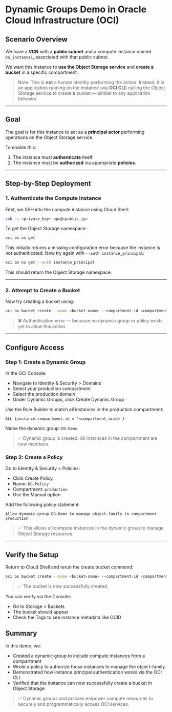# Dynamic Groups Demo in Oracle Cloud Infrastructure (OCI)

## Scenario Overview

We have a **VCN** with a **public subnet** and a compute instance named `DG_instance1`, associated with that public subnet.

We want this instance to **use the Object Storage service** and **create a bucket** in a specific compartment.

> Note: This is **not** a human identity performing the action. Instead, it is an application running on the instance (via **OCI CLI**) calling the Object Storage service to create a bucket — similar to any application behavior.

---

## Goal

The goal is for this instance to act as a **principal actor** performing operations on the Object Storage service.

To enable this:

1. The instance must **authenticate** itself.
2. The instance must be **authorized** via appropriate **policies**.

---

## Step-by-Step Deployment

### 1. **Authenticate the Compute Instance**
First, we SSH into the compute instance using Cloud Shell:

```bash
ssh -i <private_key> opc@<public_ip>
```

To get the Object Storage namespace:
```bash
oci os ns get
```

This initially returns a missing configuration error because the instance is not authenticated.
Now try again with `--auth instance_principal`:
```bash
oci os ns get --auth instance_principal
```
This should return the Object Storage namespace.

---

### 2. **Attempt to Create a Bucket**
Now try creating a bucket using:
```bash
oci os bucket create --name <bucket-name> --compartment-id <compartment-ocid> --auth instance_principal
```
> ❌ Authentication error — because no dynamic group or policy exists yet to allow this action.

---

## Configure Access
### **Step 1: Create a Dynamic Group**
In the OCI Console:
- Navigate to Identity & Security > Domains
- Select your production compartment
- Select the production domain
- Under Dynamic Groups, click Create Dynamic Group

Use the Rule Builder to match all instances in the production compartment:
```text
ALL {instance.compartment.id = '<compartment_ocid>'}
```
Name the dynamic group: `DG-Demo`
> ✅ Dynamic group is created. All instances in the compartment are now members.

### **Step 2: Create a Policy**
Go to Identity & Security > Policies:
- Click Create Policy
- Name: `DG-Policy`
- Compartment: `production`
- Use the Manual option

Add the following policy statement:
```text
Allow dynamic-group DG-Demo to manage object-family in compartment production
```
> ✅ This allows all compute instances in the dynamic group to manage Object Storage resources.

---

## Verify the Setup
Return to Cloud Shell and rerun the create bucket command:
```bash
oci os bucket create --name <bucket-name> --compartment-id <compartment-ocid> --auth instance_principal
```
> ✅ The bucket is now successfully created.

You can verify via the Console:
- Go to Storage > Buckets
- The bucket should appear
- Check the Tags to see instance metadata like OCID

## Summary
In this demo, we:
- Created a dynamic group to include compute instances from a compartment
- Wrote a policy to authorize those instances to manage the object-family
- Demonstrated how instance principal authentication works via the OCI CLI
- Verified that the instance can now successfully create a bucket in Object Storage
> ✅ Dynamic groups and policies empower compute resources to securely and programmatically access OCI services.
